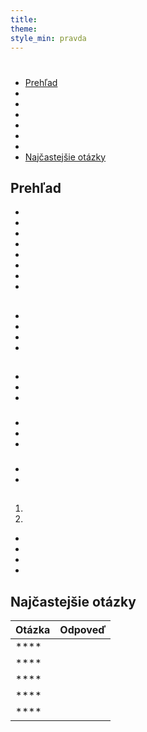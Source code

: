 ```yaml
---
title:
theme:
style_min: pravda
---
```

# 

## 

* [Prehľad]()
* []()
* []()
* []()
* []()
* []()
* []()
* [Najčastejšie otázky]()

<a id="overview"></a>

## Prehľad





* 
* 
* 
* 
* 
* 
* 
* 

<a id="newcourses"></a>

## 





* 
* 
* 
* 

<a id="circletime"></a>

## 





### 

* 
* 
* 

### 

* 
* 
* 

### 

* 
* 

<a id="scaffolding"></a>

## 





1. 
2. 









* 
* 
* 
* 

<a id="unplugged"></a>

## 

<a id="endofcourse"></a>

## 

<a id="conclusion"></a>

## 

<a id="faq"></a>

## Najčastejšie otázky

| Otázka | Odpoveď |
| ------ | ------- |
| ****   |         |
| ****   |         |
| ****   |         |
| ****   |         |
| ****   |         |